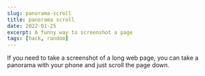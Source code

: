 ```yaml
---
slug: panorama-scroll
title: panorama scroll
date: 2022-01-25
excerpt: A funny way to screenshot a page
tags: [hack, random]
---
```


If you need to take a screenshot of a long web page, you can take a panorama with your phone and just scroll the page down.
